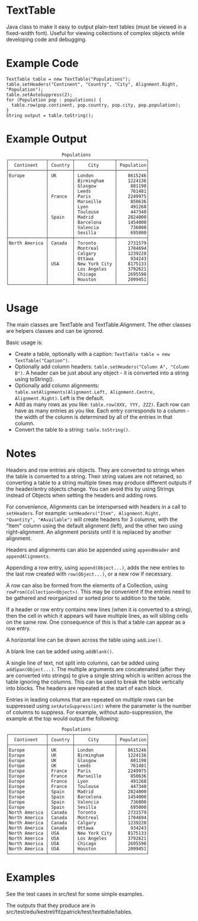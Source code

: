 # TextTable
Java class to make it easy to output plain-text tables (must be viewed in a fixed-width font). Useful for viewing collections of complex objects while developing code and debugging.

# Example Code

    TextTable table = new TextTable("Populations");
    table.setHeaders("Continent", "Country", "City", Alignment.Right, "Population");
    table.setAutoSuppress(2);
    for (Population pop : populations) {
      table.row(pop.continent, pop.country, pop.city, pop.population);
    }
    String output = table.toString();

# Example Output

                         Populations                     
    ┌──────────────┬─────────┬───────────────┬───────────┐
    │  Continent   │ Country │     City      │ Population│
    ├──────────────┼─────────┼───────────────┼───────────┤
    │Europe        │ UK      │ London        │    8615246│
    │              │         │ Birmingham    │    1224136│
    │              │         │ Glasgow       │     801198│
    │              │         │ Leeds         │     761481│
    │              │ France  │ Paris         │    2249975│
    │              │         │ Marseille     │     850636│
    │              │         │ Lyon          │     491268│
    │              │         │ Toulouse      │     447340│
    │              │ Spain   │ Madrid        │    2824000│
    │              │         │ Barcelona     │    1454000│
    │              │         │ Valencia      │     736000│
    │              │         │ Sevilla       │     695000│
    ├──────────────┼─────────┼───────────────┼───────────┤
    │North America │ Canada  │ Toronto       │    2731579│
    │              │         │ Montreal      │    1704694│
    │              │         │ Calgary       │    1239220│
    │              │         │ Ottawa        │     934243│
    │              │ USA     │ New York City │    8175133│
    │              │         │ Los Angeles   │    3792621│
    │              │         │ Chicago       │    2695598│
    │              │         │ Houston       │    2099451│
    └──────────────┴─────────┴───────────────┴───────────┘

# Usage
The main classes are TextTable and TextTable.Alignment. The other classes are helpers classes and can be ignored.

Basic usage is:
* Create a table, optionally with a caption: `TextTable table = new TextTable("Caption")`.
* Optionally add column headers: `table.setHeaders("Column A", "Column B")`. A header can be just about any object - it is converted into a string using toString().
* Optionally add column alignments: `table.setAlignments(Alignment.Left, Alignment.Centre, Alignment.Right)`. Left is the default.
* Add as many rows as you like: `table.row(XXX, YYY, ZZZ)`. Each row can have as many entries as you like. Each entry corresponds to a column - the width of the column is determined by all of the entries in that column.
* Convert the table to a string: `table.toString()`.

# Notes

Headers and row entries are objects. They are converted to strings when the table is converted to a string. Their string values are not retained, so converting a table to a string multiple times may produce different outputs if the header/entry objects change. You can avoid this by using Strings instead of Objects when setting the headers and adding rows.

For convenience, Alignments can be interspersed with headers in a call to `setHeaders`. For example: `setHeaders("Item", Alignment.Right, "Quantity", "#Available")` will create headers for 3 columns, with the "Item" column using the default alignment (left), and the other two using right-alignment. An alignment persists until it is replaced by another alignment.

Headers and alignments can also be appended using `appendHeader` and `appendAlignments`.

Appending a row entry, using `append(Object...)`, adds the new entries to the last row created with `row(Object...)`, or a new row if necessary.

A row can also be formed from the elements of a Collection, using `rowFrom(Collection<Object>)`. This may be convenient if the entries need to be gathered and reorganized or sorted prior to addition to the table.

If a header or row entry contains new lines (when it is converted to a string), then the cell in which it appears will have multiple lines, as will sibling cells on the same row. One consequence of this is that a table can appear as a row entry. 

A horizontal line can be drawn across the table using `addLine()`.

A blank line can be added using `addBlank()`.

A single line of text, not split into columns, can be added using `addSpan(Object...)`. The multiple arguments are concatenated (after they are converted into strings) to give a single string which is written across the table ignoring the columns. This can be used to break the table vertically into blocks. The headers are repeated at the start of each block.

Entries in leading columns that are repeated on multiple rows can be suppressed using `setAutoSuppress(int)` where the parameter is the number of columns to suppress. For example, without auto-suppression, the example at the top would output the following:

                         Populations                     
    ┌──────────────┬─────────┬───────────────┬───────────┐
    │  Continent   │ Country │     City      │ Population│
    ├──────────────┼─────────┼───────────────┼───────────┤
    │Europe        │ UK      │ London        │    8615246│
    │Europe        │ UK      │ Birmingham    │    1224136│
    │Europe        │ UK      │ Glasgow       │     801198│
    │Europe        │ UK      │ Leeds         │     761481│
    │Europe        │ France  │ Paris         │    2249975│
    │Europe        │ France  │ Marseille     │     850636│
    │Europe        │ France  │ Lyon          │     491268│
    │Europe        │ France  │ Toulouse      │     447340│
    │Europe        │ Spain   │ Madrid        │    2824000│
    │Europe        │ Spain   │ Barcelona     │    1454000│
    │Europe        │ Spain   │ Valencia      │     736000│
    │Europe        │ Spain   │ Sevilla       │     695000│
    │North America │ Canada  │ Toronto       │    2731579│
    │North America │ Canada  │ Montreal      │    1704694│
    │North America │ Canada  │ Calgary       │    1239220│
    │North America │ Canada  │ Ottawa        │     934243│
    │North America │ USA     │ New York City │    8175133│
    │North America │ USA     │ Los Angeles   │    3792621│
    │North America │ USA     │ Chicago       │    2695598│
    │North America │ USA     │ Houston       │    2099451│
    └──────────────┴─────────┴───────────────┴───────────┘

# Examples

See the test cases in src/test for some simple examples.

The outputs that they produce are in src/test/edu/kestrel/fitzpatrick/test/texttable/tables.

